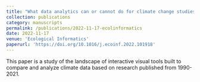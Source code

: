 ```yaml
---
title: "What data analytics can or cannot do for climate change studies: An inventory of interactive visual tools"
collection: publications
category: manuscripts
permalink: /publications/2022-11-17-ecolinformatics
date: 2022-11-17
venue: 'Ecological Informatics'
paperurl: 'https://doi.org/10.1016/j.ecoinf.2022.101918'
---
```

This paper is a study of the landscape of interactive visual tools built to compare and analyze climate data based on research published from 1990-2021.